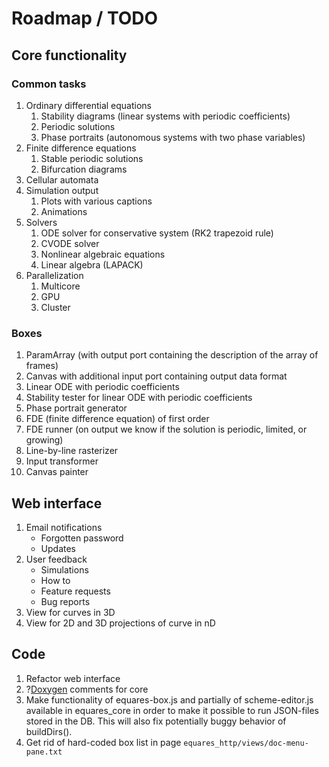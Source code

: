 # Roadmap / TODO

## Core functionality
### Common tasks
1. Ordinary differential equations
   1. Stability diagrams (linear systems with periodic coefficients)
   2. Periodic solutions
   3. Phase portraits (autonomous systems with two phase variables)
2. Finite difference equations
   1. Stable periodic solutions
   2. Bifurcation diagrams
3. Cellular automata
4. Simulation output
   1. Plots with various captions
   2. Animations
5. Solvers
   1. ODE solver for conservative system (RK2 trapezoid rule)
   2. CVODE solver
   3. Nonlinear algebraic equations
   4. Linear algebra (LAPACK)
6. Parallelization
   1. Multicore
   2. GPU
   3. Cluster

### Boxes
1. ParamArray (with output port containing the description of the array of frames)
2. Canvas with additional input port containing output data format
3. Linear ODE with periodic coefficients
4. Stability tester for linear ODE with periodic coefficients
5. Phase portrait generator
6. FDE (finite difference equation) of first order
7. FDE runner (on output we know if the solution is periodic, limited, or growing)
8. Line-by-line rasterizer
9. Input transformer
10. Canvas painter

## Web interface
1. Email notifications
   * Forgotten password
   * Updates
2. User feedback
   * Simulations
   * How to
   * Feature requests
   * Bug reports
3. View for curves in 3D
4. View for 2D and 3D projections of curve in nD

## Code
1. Refactor web interface
2. ?[Doxygen](http://www.doxygen.org) comments for core
3. Make functionality of equares-box.js and partially of scheme-editor.js available in equares_core
   in order to make it possible to run JSON-files stored in the DB. This will also fix potentially
   buggy behavior of buildDirs().
4. Get rid of hard-coded box list in page ```equares_http/views/doc-menu-pane.txt```
